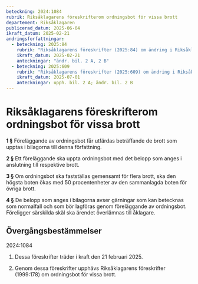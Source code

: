```yaml
---
beteckning: 2024:1084
rubrik: Riksåklagarens föreskrifterom ordningsbot för vissa brott
departement: Riksåklagaren
publicerad_datum: 2025-06-04
ikraft_datum: 2025-02-21
andringsforfattningar:
  - beteckning: 2025:84
    rubrik: "Riksåklagarens föreskrifter (2025:84) om ändring i Riksåklagarens föreskrifter (2024:1084) om ordningsbot för vissa brott"
    ikraft_datum: 2025-02-21
    anteckningar: "ändr. bil. 2 A, 2 B"
  - beteckning: 2025:609
    rubrik: "Riksåklagarens föreskrifter (2025:609) om ändring i Riksåklagarens föreskrifter (2024:1084) om ordningsbot för vissa brott"
    ikraft_datum: 2025-07-01
    anteckningar: upph. bil. 2 A; ändr. bil. 2 B
---
```


# Riksåklagarens föreskrifterom ordningsbot för vissa brott

**1 §** Föreläggande av ordningsbot får utfärdas beträffande de brott som upptas i bilagorna till denna författning.

**2 §** Ett föreläggande ska uppta ordningsbot med det belopp som anges i anslutning till respektive brott.

**3 §** Om ordningsbot ska fastställas gemensamt för flera brott, ska den högsta boten ökas med 50 procentenheter av den sammanlagda boten för övriga brott.

**4 §** De belopp som anges i bilagorna avser gärningar som kan betecknas som normalfall och som bör lagföras genom föreläggande av ordningsbot. Föreligger särskilda skäl ska ärendet överlämnas till åklagare.


## Övergångsbestämmelser

2024:1084

1. Dessa föreskrifter träder i kraft den 21 februari 2025.

2. Genom dessa föreskrifter upphävs Riksåklagarens föreskrifter (1999:178) om ordningsbot för vissa brott.